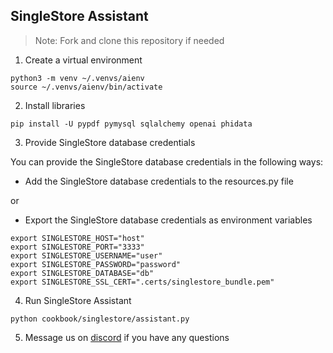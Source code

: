 ## SingleStore Assistant

> Note: Fork and clone this repository if needed

1. Create a virtual environment

```shell
python3 -m venv ~/.venvs/aienv
source ~/.venvs/aienv/bin/activate
```

2. Install libraries

```shell
pip install -U pypdf pymysql sqlalchemy openai phidata
```

3. Provide SingleStore database credentials

You can provide the SingleStore database credentials in the following ways:

- Add the SingleStore database credentials to the resources.py file

or

- Export the SingleStore database credentials as environment variables

```shell
export SINGLESTORE_HOST="host"
export SINGLESTORE_PORT="3333"
export SINGLESTORE_USERNAME="user"
export SINGLESTORE_PASSWORD="password"
export SINGLESTORE_DATABASE="db"
export SINGLESTORE_SSL_CERT=".certs/singlestore_bundle.pem"
```

4. Run SingleStore Assistant

```shell
python cookbook/singlestore/assistant.py
```

5. Message us on [discord](https://discord.gg/4MtYHHrgA8) if you have any questions
